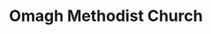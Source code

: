 ---
title: "Omagh Methodist Church"
address: "Omagh Methodist Church, Church Street, Omagh, Tyrone, BT78 1DG"
tel: "+44 (0)28 8224 7831"
county: "Tyrone"
category: "Churches And Settlements"
type: "Content"
lat: "54.60166931152344"
lng: "-7.300020217895508"
---